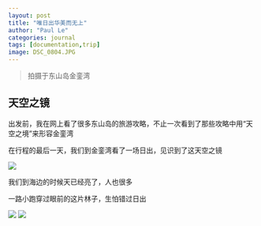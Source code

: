 ```yaml
---
layout: post
title: "唯日出华美而无上"
author: "Paul Le"
categories: journal
tags: [documentation,trip]
image: DSC_0804.JPG
---
```


> 拍摄于东山岛金銮湾


## 天空之镜

出发前，我在网上看了很多东山岛的旅游攻略，不止一次看到了那些攻略中用“天空之境”来形容金銮湾

在行程的最后一天，我们到金銮湾看了一场日出，见识到了这天空之镜


<img src="{{site.url}}/assets/img/2022-05-05/DSC_0803.JPG">

我们到海边的时候天已经亮了，人也很多

一路小跑穿过眼前的这片林子，生怕错过日出


<!-- Lagrange is a minimalist Jekyll theme for running a personal blog or site for free through [Github Pages](https://pages.github.com/), or on your own server. Everything that you will ever need to know about this Jekyll theme is included in the README below, which you can also find in [the demo site](https://lenpaul.github.io/Lagrange/). For a guide on how to start a blog or personal website using Jekyll and GitHub Pages, please check out [this article](https://paulle.ca/how-to-start-a-blog-or-personal-website-using-jekyll-and-github-pages). -->

<!-- ![alt text](https://user-images.githubusercontent.com/8409329/32631384-17107870-c56e-11e7-932f-deeb7c12e4db.png "Lagrange Demo Image") -->


<img src="{{site.url}}/assets/img/2022-05-05/DSC_0808.JPG">

<img src="{{site.url}}/assets/img/2022-05-05/DSC_0804.JPG">






<!-- ![alt text](https://admin.impermanence.cn/public/upload/20220321/1647836631278.jpeg "金銮湾日出") -->


<!-- ## Notable features


* Compatible with GitHub Pages.

* Support for Jekyll's built-in Sass/SCSS preprocessor and data files for making customizing easier.

* [Google Analytics](https://www.google.com/analytics/) support.

* Commenting support powered by [Disqus](https://disqus.com/).

* Optimized for search engines.

* LaTeX support through [MathJax](https://www.mathjax.org/). -->

<!-- ## Table of Contents

1. [Introduction](#introduction)
   1. [What is Jekyll](#what-is-jekyll)
   2. [Never Used Jeykll Before?](#never-used-jekyll-before)
2. [Installation](#installation)
   1. [GitHub Pages Installation](#github-pages-installation)
   2. [Local Installation](#local-installation)
   3. [Directory Structure](#directory-structure)
   4. [Starting From Scratch](#starting-from-scratch)
3. [Configuration](#configuration)
   1. [Sample Posts](#sample-posts)
   2. [Site Variables](#site-variables)
   3. [Adding Menu Pages](#adding-menu-pages)
   4. [Posts](#posts)
   5. [Layouts](#layouts)
   6. [YAML Front Block Matter](#yaml-front-block-matter)
4. [Features](#features)
   1. [Design Considerations](#design-considerations)
   2. [Disqus](#disqus)
   3. [Google Analytics](#google-analytics)
   4. [RSS Feeds](#rss-feeds)
   5. [Social Media Icons](#social-media-icons)
   6. [MathJax](#mathjax)
   7. [Syntax Highlighting](#syntax-highlighting)
   8. [Markdown](#markdown)
5. [Everything Else](#everything-else)
6. [Contributing](#Contributing)
7. [Questions?](#questions)
8. [Credits](#credits)
9. [License](#license) -->



<!-- Open sourced under the [MIT license](https://github.com/LeNPaul/Lagrange/blob/gh-pages/LICENSE.md). -->
